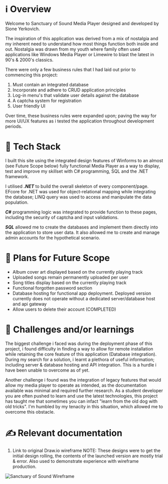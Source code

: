 # ℹ️ **Overview**

Welcome to Sanctuary of Sound Media Player designed and developed by Sione Yerkovich.

The inspiration of this application was derived from a mix of nostalgia and my inherent need to understand how most things function both inside and out. Nostalgia was drawn from my youth where family often used applications like Windows Media Player or Limewire 
to blast the latest in 90's & 2000's classics. 

There were only a few business rules that I had laid out prior to commencing this project:
1. Must contain an integrated database
2. Incorporate and adhere to CRUD application principles
3. Log-in menu's that validate user details against the database
4. A captcha system for registration
5. User friendly UI

Over time, these business rules were expanded upon; paving the way for more UI/UX features as i tested the application throughout development periods. 

# 🚀 **Tech Stack**

I built this site using the integrated design features of Winforms to an almost (see Future Scope below) fully functional Media Player as a way to display, test and improve my skillset with C# programming, SQL and the .NET framework.

I utilised ***.NET*** to build the overall skeleton of every component/page. EFcore for .NET was used for object-relational mapping while integrating the database; LINQ query was used to access and manipulate the data population. 

***C#*** programming logic was integrated to provide function to these pages, including the security of captcha and input validations.

***SQL*** allowed me to create the databases and implement them directly into the application to store user data. It also allowed me to create and manage admin accounts for the hypothetical scenario.

# 🌟 **Plans for Future Scope**

- Album cover art displayed based on the currently playing track
- Uploaded songs remain permanently uploaded per user
- Song titles display based on the currently playing track
- Functional forgotten password section
- Database hosting for functional app deployment. Deployed version currently does not operate without a dedicated server/database host and api gateway
- Allow users to delete their account (COMPLETED)

# 📖 **Challenges and/or learnings**

The biggest challenge i faced was during the deployment phase of this project, i found difficulty in finding a way to allow for remote installation while retaining the core feature of this application (Database integration). During my search for a solution, i learnt a plethora of useful information; including server & database hosting and API integration. This is a hurdle i have been unable to overcome as of yet.

Another challenge i found was the integration of legacy features that would allow my media player to operate as intended, as the documentation available was minimal and required further research. As a student developer you are often pushed to learn and use the latest technologies, this project has taught me that sometimes you can infact "learn from the old dog with old tricks". I'm humbled by my tenacity in this situation, which allowed me to overcome this obstacle.

# ✍️ **Relevant documentation**
1. Link to original Draw.io wireframe NOTE: These designs were to get the initial design rolling, the contents of the launched version are mostly trial & error. Also used to demonstrate experience with wireframe production.
   
  ![Sanctuary of Sound Wireframe](https://github.com/user-attachments/assets/f70185b0-7166-44b2-8bf3-e3ff8ad3ad9d)

   
